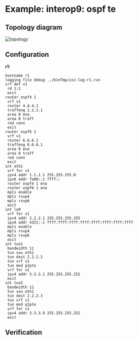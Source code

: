# Example: interop9: ospf te

## **Topology diagram**

![topology](/img/intop9-ospf07.tst.png)

## **Configuration**

**r1:**
```
hostname r1
logging file debug ../binTmp/zzz-log-r1.run
vrf def v1
 rd 1:1
 exit
router ospf4 1
 vrf v1
 router 4.4.4.1
 traffeng 2.2.2.1
 area 0 ena
 area 0 traff
 red conn
 exit
router ospf6 1
 vrf v1
 router 6.6.6.1
 traffeng 6.6.6.1
 area 0 ena
 area 0 traff
 red conn
 exit
int eth1
 vrf for v1
 ipv4 addr 1.1.1.1 255.255.255.0
 ipv6 addr fe80::1 ffff::
 router ospf4 1 ena
 router ospf6 1 ena
 mpls enable
 mpls rsvp4
 mpls rsvp6
 exit
int lo0
 vrf for v1
 ipv4 addr 2.2.2.1 255.255.255.255
 ipv6 addr 4321::1 ffff:ffff:ffff:ffff:ffff:ffff:ffff:ffff
 mpls enable
 mpls rsvp4
 mpls rsvp6
 exit
int tun1
 bandwidth 11
 tun sou eth1
 tun dest 2.2.2.2
 tun vrf v1
 tun mod p2pte
 vrf for v1
 ipv4 addr 3.3.3.1 255.255.255.252
 exit
int tun2
 bandwidth 11
 tun sou eth1
 tun dest 2.2.2.3
 tun vrf v1
 tun mod p2pte
 vrf for v1
 ipv4 addr 3.3.3.9 255.255.255.252
 exit
```

## **Verification**
